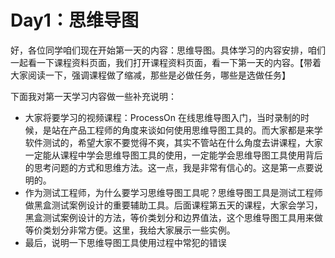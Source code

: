 # Day1：思维导图

好，各位同学咱们现在开始第一天的内容：思维导图。具体学习的内容安排，咱们一起看一下课程资料页面，我们打开课程资料页面，看一下第一天的内容。【带着大家阅读一下，强调课程做了缩减，那些是必做任务，哪些是选做任务】

下面我对第一天学习内容做一些补充说明：

- 大家将要学习的视频课程：ProcessOn 在线思维导图入门，当时录制的时候，是站在产品工程师的角度来谈如何使用思维导图工具的。而大家都是来学软件测试的，希望大家不要觉得不爽，其实不管站在什么角度去讲课程，大家一定能从课程中学会思维导图工具的使用，一定能学会思维导图工具使用背后的思考问题的方式和思维方法。这一点，我是非常有信心的。这是第一点要说明的。
- 作为测试工程师，为什么要学习思维导图工具呢？思维导图工具是测试工程师做黑盒测试案例设计的重要辅助工具。后面课程第五天的课程，大家会学习，黑盒测试案例设计的方法，等价类划分和边界值法，这个思维导图工具用来做等价类划分非常方便。这里，我给大家展示一些实例。
- 最后，说明一下思维导图工具使用过程中常犯的错误

